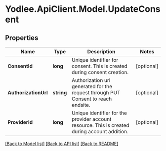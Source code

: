 # Yodlee.ApiClient.Model.UpdateConsent

## Properties

Name | Type | Description | Notes
------------ | ------------- | ------------- | -------------
**ConsentId** | **long** | Unique identifier for consent. This is created during consent creation. | [optional] 
**AuthorizationUrl** | **string** | Authorization url generated for the request through PUT Consent to reach endsite. | [optional] 
**ProviderId** | **long** | Unique identifier for the provider account resource. This is created during account addition. | [optional] 

[[Back to Model list]](../README.md#documentation-for-models) [[Back to API list]](../README.md#documentation-for-api-endpoints) [[Back to README]](../README.md)

